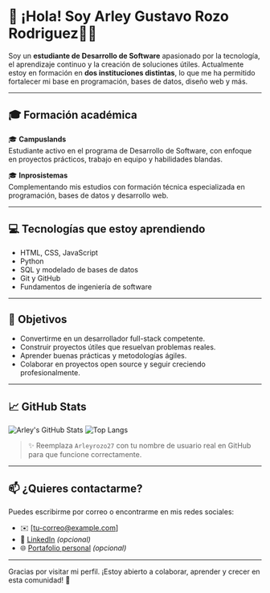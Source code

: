# 👋 ¡Hola! Soy Arley Gustavo Rozo Rodriguez👨‍💻

Soy un **estudiante de Desarrollo de Software** apasionado por la tecnología, el aprendizaje continuo y la creación de soluciones útiles. Actualmente estoy en formación en **dos instituciones distintas**, lo que me ha permitido fortalecer mi base en programación, bases de datos, diseño web y más.

------

## 🎓 Formación académica

🎓 **Campuslands**  
Estudiante activo en el programa de Desarrollo de Software, con enfoque en proyectos prácticos, trabajo en equipo y habilidades blandas.

🎓 **Inprosistemas**   
Complementando mis estudios con formación técnica especializada en programación, bases de datos y desarrollo web.

-----

## 💻 Tecnologías que estoy aprendiendo

- HTML, CSS, JavaScript
- Python
- SQL y modelado de bases de datos
- Git y GitHub
- Fundamentos de ingeniería de software

-----

## 🚀 Objetivos

- Convertirme en un desarrollador full-stack competente.
- Construir proyectos útiles que resuelvan problemas reales.
- Aprender buenas prácticas y metodologías ágiles.
- Colaborar en proyectos open source y seguir creciendo profesionalmente.

-----

## 📈 GitHub Stats

![Arley's GitHub Stats](https://github-readme-stats.vercel.app/api?username=tu-usuario&show_icons=true&theme=radical)
![Top Langs](https://github-readme-stats.vercel.app/api/top-langs/?username=tu-usuario&layout=compact&theme=radical)

> ✨ Reemplaza `Arleyrozo27` con tu nombre de usuario real en GitHub para que funcione correctamente.

-----

## 📫 ¿Quieres contactarme?

Puedes escribirme por correo o encontrarme en mis redes sociales:

- ✉️ [tu-correo@example.com]
- 💼 [LinkedIn](https://linkedin.com/in/tu-perfil) *(opcional)*
- 🌐 [Portafolio personal](https://tuportafolio.com) *(opcional)*

-----

Gracias por visitar mi perfil. ¡Estoy abierto a colaborar, aprender y crecer en esta comunidad! 🚀
